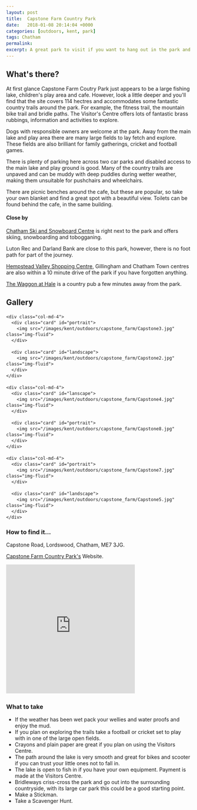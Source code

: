 ```yaml
---
layout: post
title:  Capstone Farm Country Park
date:   2018-01-08 20:14:04 +0000
categories: [outdoors, kent, park]
tags: Chatham
permalink: 
excerpt: A great park to visit if you want to hang out in the park and walk around the lake for a hour or two, or spend the whole day exploring the extensive walking and running trails that take you across the Kent countryside.
---
```


## What's there?

At first glance Capstone Farm Coutry Park just appears to be a large fishing lake, children's play area and cafe.  However, look a little deeper and you'll find that the site covers 114 hectres and accommodates some fantastic country trails around the park.  For example, the fitness trail, the mountain bike trail and bridle paths.  The Visitor's Centre offers lots of fantastic brass rubbings, information and activities to explore.

Dogs with responsible owners are welcome at the park.  Away from the main lake and play area there are many large fields to lay fetch and explore.  These fields are also brilliant for family gatherings, cricket and football games.

There is plenty of parking here across two car parks and disabled access to the main lake and play ground is good.  Many of the country trails are unpaved and can be muddy with deep puddles during wetter weather, making them unsuitable for pushchairs and wheelchairs.

There are picnic benches around the cafe, but these are popular, so take your own blanket and find a great spot with a beautiful view.  Toilets can be found behind the cafe, in the same building.

#### Close by

[Chatham Ski and Snowboard Centre](http://www.jnlchatham.co.uk/) is right next to the park and offers skiing, snowboarding and tobogganing.

Luton Rec and Darland Bank are close to this park, however, there is no foot path for part of the journey.  

[Hempstead Valley Shopping Centre](http://hempsteadvalley.com/), Gillingham and Chatham Town centres are also within a 10 minute drive of the park if you have forgotten anything.

[The Waggon at Hale](http://www.waggonathale.com/) is a country pub a few minutes away from the park.

## Gallery

<div class="container">

  <div class="row">

    <div class="col-md-4">
      <div class="card" id="portrait">
        <img src="/images/kent/outdoors/capstone_farm/Capstone3.jpg" class="img-fluid">
      </div>

      <div class="card" id="landscape">
        <img src="/images/kent/outdoors/capstone_farm/Capstone2.jpg" class="img-fluid">
      </div>  
    </div>

    <div class="col-md-4">
      <div class="card" id="lanscape">
        <img src="/images/kent/outdoors/capstone_farm/Capstone4.jpg" class="img-fluid">
      </div>

      <div class="card" id="portrait">
        <img src="/images/kent/outdoors/capstone_farm/Capstone8.jpg" class="img-fluid">
      </div>
    </div>

    <div class="col-md-4">
      <div class="card" id="portrait">
        <img src="/images/kent/outdoors/capstone_farm/Capstone7.jpg" class="img-fluid">
      </div>

      <div class="card" id="landscape">
        <img src="/images/kent/outdoors/capstone_farm/Capstone5.jpg" class="img-fluid">
      </div>
    </div>

  </div>      
</div>


### How to find it...

Capstone Road, Lordswood, Chatham, ME7 3JG.

[Capstone Farm Country Park's](http://www.medway.gov.uk/leisurecultureandsport/parksandplayareas/parksgardensandreserves/capstonefarmcountrypark.aspx) Website.

<iframe src="https://www.google.com/maps/embed?pb=!1m18!1m12!1m3!1d4983.070396967794!2d0.551200583373462!3d51.356457079787575!2m3!1f0!2f0!3f0!3m2!1i1024!2i768!4f13.1!3m3!1m2!1s0x47d8cd50f90ebe3f%3A0x51b7ca8fe2169d0d!2sCapstone+Farm+Country+Park%2C+Capstone+Rd%2C+Gillingham+ME7+3JG!5e0!3m2!1sen!2suk!4v1515531231209" width="350" height="350" frameborder="0" style="border:0" allowfullscreen></iframe>

### What to take

* If the weather has been wet pack your wellies and water proofs and enjoy the mud.
* If you plan on exploring the trails take a football or cricket set to play with in one of the large open fields.
* Crayons and plain paper are great if you plan on using the Visitors Centre.
* The path around the lake is very smooth and great for bikes and scooter if you can trust your little ones not to fall in.
* The lake is open to fish in if you have your own equipment.  Payment is made at the Visitors Centre.
* Bridleways criss-cross the park and go out into the surrounding countryside, with its large car park this could be a good starting point.
* Make a Stickman.
* Take a Scavenger Hunt.


